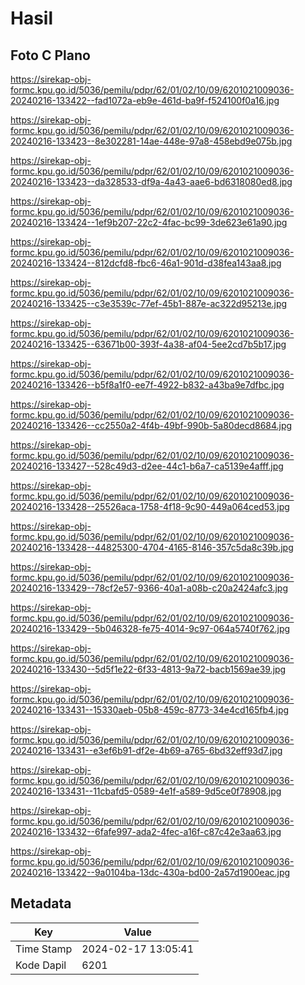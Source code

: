 # Hasil

## Foto C Plano

https://sirekap-obj-formc.kpu.go.id/5036/pemilu/pdpr/62/01/02/10/09/6201021009036-20240216-133422--fad1072a-eb9e-461d-ba9f-f524100f0a16.jpg

https://sirekap-obj-formc.kpu.go.id/5036/pemilu/pdpr/62/01/02/10/09/6201021009036-20240216-133423--8e302281-14ae-448e-97a8-458ebd9e075b.jpg

https://sirekap-obj-formc.kpu.go.id/5036/pemilu/pdpr/62/01/02/10/09/6201021009036-20240216-133423--da328533-df9a-4a43-aae6-bd6318080ed8.jpg

https://sirekap-obj-formc.kpu.go.id/5036/pemilu/pdpr/62/01/02/10/09/6201021009036-20240216-133424--1ef9b207-22c2-4fac-bc99-3de623e61a90.jpg

https://sirekap-obj-formc.kpu.go.id/5036/pemilu/pdpr/62/01/02/10/09/6201021009036-20240216-133424--812dcfd8-fbc6-46a1-901d-d38fea143aa8.jpg

https://sirekap-obj-formc.kpu.go.id/5036/pemilu/pdpr/62/01/02/10/09/6201021009036-20240216-133425--c3e3539c-77ef-45b1-887e-ac322d95213e.jpg

https://sirekap-obj-formc.kpu.go.id/5036/pemilu/pdpr/62/01/02/10/09/6201021009036-20240216-133425--63671b00-393f-4a38-af04-5ee2cd7b5b17.jpg

https://sirekap-obj-formc.kpu.go.id/5036/pemilu/pdpr/62/01/02/10/09/6201021009036-20240216-133426--b5f8a1f0-ee7f-4922-b832-a43ba9e7dfbc.jpg

https://sirekap-obj-formc.kpu.go.id/5036/pemilu/pdpr/62/01/02/10/09/6201021009036-20240216-133426--cc2550a2-4f4b-49bf-990b-5a80decd8684.jpg

https://sirekap-obj-formc.kpu.go.id/5036/pemilu/pdpr/62/01/02/10/09/6201021009036-20240216-133427--528c49d3-d2ee-44c1-b6a7-ca5139e4afff.jpg

https://sirekap-obj-formc.kpu.go.id/5036/pemilu/pdpr/62/01/02/10/09/6201021009036-20240216-133428--25526aca-1758-4f18-9c90-449a064ced53.jpg

https://sirekap-obj-formc.kpu.go.id/5036/pemilu/pdpr/62/01/02/10/09/6201021009036-20240216-133428--44825300-4704-4165-8146-357c5da8c39b.jpg

https://sirekap-obj-formc.kpu.go.id/5036/pemilu/pdpr/62/01/02/10/09/6201021009036-20240216-133429--78cf2e57-9366-40a1-a08b-c20a2424afc3.jpg

https://sirekap-obj-formc.kpu.go.id/5036/pemilu/pdpr/62/01/02/10/09/6201021009036-20240216-133429--5b046328-fe75-4014-9c97-064a5740f762.jpg

https://sirekap-obj-formc.kpu.go.id/5036/pemilu/pdpr/62/01/02/10/09/6201021009036-20240216-133430--5d5f1e22-6f33-4813-9a72-bacb1569ae39.jpg

https://sirekap-obj-formc.kpu.go.id/5036/pemilu/pdpr/62/01/02/10/09/6201021009036-20240216-133431--15330aeb-05b8-459c-8773-34e4cd165fb4.jpg

https://sirekap-obj-formc.kpu.go.id/5036/pemilu/pdpr/62/01/02/10/09/6201021009036-20240216-133431--e3ef6b91-df2e-4b69-a765-6bd32eff93d7.jpg

https://sirekap-obj-formc.kpu.go.id/5036/pemilu/pdpr/62/01/02/10/09/6201021009036-20240216-133431--11cbafd5-0589-4e1f-a589-9d5ce0f78908.jpg

https://sirekap-obj-formc.kpu.go.id/5036/pemilu/pdpr/62/01/02/10/09/6201021009036-20240216-133432--6fafe997-ada2-4fec-a16f-c87c42e3aa63.jpg

https://sirekap-obj-formc.kpu.go.id/5036/pemilu/pdpr/62/01/02/10/09/6201021009036-20240216-133422--9a0104ba-13dc-430a-bd00-2a57d1900eac.jpg


## Metadata

| Key        | Value               |
| ---------- | ------------------- |
| Time Stamp | 2024-02-17 13:05:41 |
| Kode Dapil | 6201                |



